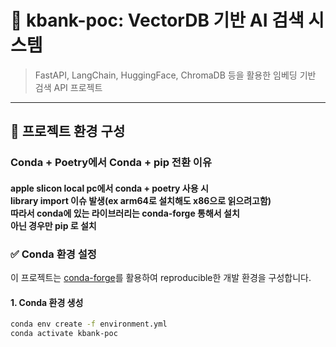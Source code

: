 # 🧠 kbank-poc: VectorDB 기반 AI 검색 시스템

> FastAPI, LangChain, HuggingFace, ChromaDB 등을 활용한 임베딩 기반 검색 API 프로젝트

---

## 🔧 프로젝트 환경 구성

### Conda + Poetry에서 Conda + pip 전환 이유
#### apple slicon local pc에서 conda + poetry 사용 시 <br> library import 이슈 발생(ex arm64로 설치해도 x86으로 읽으려고함) <br> 따라서 conda에 있는 라이브러리는 conda-forge 통해서 설치 <br>아닌 경우만 pip 로 설치


### ✅ Conda 환경 설정

이 프로젝트는 [conda-forge](https://conda-forge.org/)를 활용하여 reproducible한 개발 환경을 구성합니다.

#### 1. Conda 환경 생성

```bash
conda env create -f environment.yml
conda activate kbank-poc